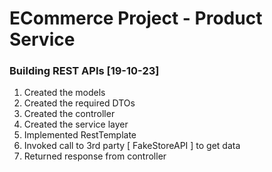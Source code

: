 # ECommerce Project - Product Service

### Building REST APIs [19-10-23]
1. Created the models
2. Created the required DTOs
3. Created the controller
4. Created the service layer
5. Implemented RestTemplate
6. Invoked call to 3rd party [ FakeStoreAPI ] to get data
7. Returned response from controller